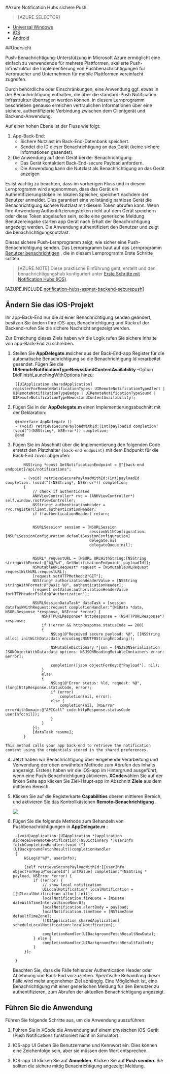 <properties
    pageTitle="Azure Notification Hubs sichere Push"
    description="Erfahren Sie mehr über das sichere Pushbenachrichtigungen von Azure einen iOS-App senden. Beispiele in Objective-C und C#."
    documentationCenter="ios"
    authors="ysxu"
    manager="erikre"
    editor=""
    services="notification-hubs"/>

<tags
    ms.service="notification-hubs"
    ms.workload="mobile"
    ms.tgt_pltfrm="ios"
    ms.devlang="objective-c"
    ms.topic="article"
    ms.date="06/29/2016"
    ms.author="yuaxu"/>

#<a name="azure-notification-hubs-secure-push"></a>Azure Notification Hubs sichere Push

> [AZURE.SELECTOR]
- [Universal Windows](notification-hubs-aspnet-backend-windows-dotnet-wns-secure-push-notification.md)
- [iOS](notification-hubs-aspnet-backend-ios-push-apple-apns-secure-notification.md)
- [Android](notification-hubs-aspnet-backend-android-secure-google-gcm-push-notification.md)


##<a name="overview"></a>Übersicht

Push-Benachrichtigung-Unterstützung in Microsoft Azure ermöglicht eine einfach zu verwendende für mehrere Plattformen, skalierte Push-Infrastruktur die Implementierung von Pushbenachrichtigungen für Verbraucher und Unternehmen für mobile Plattformen vereinfacht zugreifen.

Durch behördliche oder Einschränkungen, eine Anwendung ggf. etwas in der Benachrichtigung enthalten, die über die standard-Push Notification Infrastruktur übertragen werden können. In diesem Lernprogramm beschrieben genauso erreichen vertraulichen Informationen über eine sichere, authentifizierte Verbindung zwischen dem Clientgerät und Backend-Anwendung.

Auf einer hohen Ebene ist der Fluss wie folgt:

1. App-Back-End:
    - Sichere Nutzlast im Back-End-Datenbank speichert.
    - Sendet die ID dieser Benachrichtigung an das Gerät (keine sichere Informationen gesendet).
2. Die Anwendung auf dem Gerät bei der Benachrichtigung:
    - Das Gerät kontaktiert Back-End-secure Payload anfordern.
    - Die Anwendung kann die Nutzlast als Benachrichtigung an das Gerät anzeigen

Es ist wichtig zu beachten, dass im vorherigen Fluss und in diesem Lernprogramm wird angenommen, dass das Gerät ein Authentifizierungstoken im lokalen Speicher, speichert nachdem der Benutzer anmeldet. Dies garantiert eine vollständig nahtlose Gerät die Benachrichtigung sichere Nutzlast mit diesem Token abrufen kann. Wenn Ihre Anwendung Authentifizierungstoken nicht auf dem Gerät speichern oder diese Token abgelaufen sein, sollte eine generische Meldung Benutzereingabe starten app Gerät nach Erhalt der Benachrichtigung angezeigt werden. Die Anwendung authentifiziert den Benutzer und zeigt die benachrichtigungsnutzlast.

Dieses sichere Push-Lernprogramm zeigt, wie sicher eine Push-Benachrichtigung senden. Das Lernprogramm baut auf das Lernprogramm [Benutzer benachrichtigen](notification-hubs-aspnet-backend-ios-apple-apns-notification.md) , die in diesem Lernprogramm Erste Schritte sollten.

> [AZURE.NOTE] Diese praktische Einführung geht, erstellt und den benachrichtigungshub konfiguriert unter [Erste Schritte mit Notification Hubs (iOS)](notification-hubs-ios-apple-push-notification-apns-get-started.md).

[AZURE.INCLUDE [notification-hubs-aspnet-backend-securepush](../../includes/notification-hubs-aspnet-backend-securepush.md)]

## <a name="modify-the-ios-project"></a>Ändern Sie das iOS-Projekt

Ihr app-Back-End nur die *Id* einer Benachrichtigung senden geändert, besitzen Sie ändern Ihre iOS-app, Benachrichtigung und Rückruf der Backend-rufen Sie die sichere Nachricht angezeigt werden.

Zur Erreichung dieses Ziels haben wir die Logik rufen Sie sichere Inhalte von app-Back-End zu schreiben.

1. Stellen Sie **AppDelegate.m**sicher aus der Back-End-app Register für die automatische Benachrichtigung so die Benachrichtigung Id verarbeitet gesendet. Fügen Sie die **UIRemoteNotificationTypeNewsstandContentAvailability** -Option DidFinishLaunchingWithOptions hinzu:

        [[UIApplication sharedApplication] registerForRemoteNotificationTypes: UIRemoteNotificationTypeAlert | UIRemoteNotificationTypeBadge | UIRemoteNotificationTypeSound | UIRemoteNotificationTypeNewsstandContentAvailability];

2. Fügen Sie in der **AppDelegate.m** einen Implementierungsabschnitt mit der Deklaration:

        @interface AppDelegate ()
        - (void) retrieveSecurePayloadWithId:(int)payloadId completion: (void(^)(NSString*, NSError*)) completion;
        @end

3. Fügen Sie im Abschnitt über die Implementierung den folgenden Code ersetzt den Platzhalter `{back-end endpoint}` mit dem Endpunkt für die Back-End zuvor abgerufen:

```
        NSString *const GetNotificationEndpoint = @"{back-end endpoint}/api/notifications";

        - (void) retrieveSecurePayloadWithId:(int)payloadId completion: (void(^)(NSString*, NSError*)) completion;
        {
            // check if authenticated
            ANHViewController* rvc = (ANHViewController*) self.window.rootViewController;
            NSString* authenticationHeader = rvc.registerClient.authenticationHeader;
            if (!authenticationHeader) return;


            NSURLSession* session = [NSURLSession
                                     sessionWithConfiguration:[NSURLSessionConfiguration defaultSessionConfiguration]
                                     delegate:nil
                                     delegateQueue:nil];


            NSURL* requestURL = [NSURL URLWithString:[NSString stringWithFormat:@"%@/%d", GetNotificationEndpoint, payloadId]];
            NSMutableURLRequest* request = [NSMutableURLRequest requestWithURL:requestURL];
            [request setHTTPMethod:@"GET"];
            NSString* authorizationHeaderValue = [NSString stringWithFormat:@"Basic %@", authenticationHeader];
            [request setValue:authorizationHeaderValue forHTTPHeaderField:@"Authorization"];

            NSURLSessionDataTask* dataTask = [session dataTaskWithRequest:request completionHandler:^(NSData *data, NSURLResponse *response, NSError *error) {
                NSHTTPURLResponse* httpResponse = (NSHTTPURLResponse*) response;
                if (!error && httpResponse.statusCode == 200)
                {
                    NSLog(@"Received secure payload: %@", [[NSString alloc] initWithData:data encoding:NSUTF8StringEncoding]);

                    NSMutableDictionary *json = [NSJSONSerialization JSONObjectWithData:data options: NSJSONReadingMutableContainers error: &error];

                    completion([json objectForKey:@"Payload"], nil);
                }
                else
                {
                    NSLog(@"Error status: %ld, request: %@", (long)httpResponse.statusCode, error);
                    if (error)
                        completion(nil, error);
                    else {
                        completion(nil, [NSError errorWithDomain:@"APICall" code:httpResponse.statusCode userInfo:nil]);
                    }
                }
            }];
            [dataTask resume];
        }
```

    This method calls your app back-end to retrieve the notification content using the credentials stored in the shared preferences.

4. Jetzt haben wir Benachrichtigung über eingehende Verarbeitung und Verwendung der oben erwähnten Methode zum Abrufen des Inhalts angezeigt. Erstens haben wir die iOS-app im Hintergrund ausgeführt, wenn eine Push-Benachrichtigung aktivieren. **XCode**wählen Sie auf der linken Seite app klicken Sie Ziel-Haupt-app im Abschnitt **Ziele** aus dem mittleren Bereich.

5. Klicken Sie auf die Registerkarte **Capabilities** oberen mittleren Bereich, und aktivieren Sie das Kontrollkästchen **Remote-Benachrichtigung** .

    ![][IOS1]


6. Fügen Sie die folgende Methode zum Behandeln von Pushbenachrichtigungen in **AppDelegate.m** :

        -(void)application:(UIApplication *)application didReceiveRemoteNotification:(NSDictionary *)userInfo fetchCompletionHandler:(void (^)(UIBackgroundFetchResult))completionHandler
        {
            NSLog(@"%@", userInfo);

            [self retrieveSecurePayloadWithId:[[userInfo objectForKey:@"secureId"] intValue] completion:^(NSString * payload, NSError *error) {
                if (!error) {
                    // show local notification
                    UILocalNotification* localNotification = [[UILocalNotification alloc] init];
                    localNotification.fireDate = [NSDate dateWithTimeIntervalSinceNow:0];
                    localNotification.alertBody = payload;
                    localNotification.timeZone = [NSTimeZone defaultTimeZone];
                    [[UIApplication sharedApplication] scheduleLocalNotification:localNotification];

                    completionHandler(UIBackgroundFetchResultNewData);
                } else {
                    completionHandler(UIBackgroundFetchResultFailed);
                }
            }];

        }

    Beachten Sie, dass die Fälle fehlender Authentication Header oder Ablehnung von Back-End vorzuziehen. Spezifische Behandlung dieser Fälle wird meist angenehmer Ziel abhängig. Eine Möglichkeit ist, eine Benachrichtigung mit einer generischen Meldung für den Benutzer zu authentifizieren, zum Abrufen der aktuellen Benachrichtigung angezeigt.

## <a name="run-the-application"></a>Führen Sie die Anwendung

Führen Sie folgende Schritte aus, um die Anwendung auszuführen:

1. Führen Sie in XCode die Anwendung auf einem physischen iOS-Gerät (Push Notifications funktioniert nicht im Simulator).

2. IOS-app UI Geben Sie Benutzername und Kennwort ein. Dies können eine Zeichenfolge sein, aber sie müssen dem Wert entsprechen.

3. IOS-app UI klicken Sie auf **Anmelden**. Klicken Sie auf **Push senden**. Sie sollten die sichere mittig Benachrichtigung angezeigt Meldung.

[IOS1]: ./media/notification-hubs-aspnet-backend-ios-secure-push/secure-push-ios-1.png
